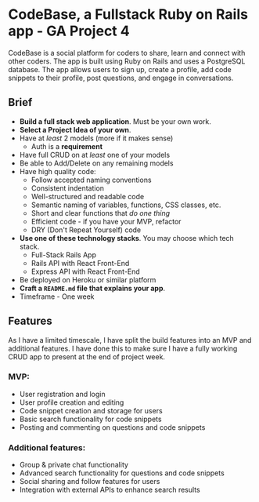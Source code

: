 # CodeBase, a Fullstack Ruby on Rails app - GA Project 4

CodeBase is a social platform for coders to share, learn and connect with other coders. The app is built using Ruby on Rails and uses a PostgreSQL database. The app allows users to sign up, create a profile, add code snippets to their profile, post questions, and engage in conversations.


## Brief
- **Build a full stack web application**. Must be your own work.
- **Select a Project Idea of your own**.
- Have at _least_ 2 models (more if it makes sense)
  - Auth is a **requirement**
- Have full CRUD on at _least_ one of your models
- Be able to Add/Delete on any remaining models
- Have high quality code:
    - Follow accepted naming conventions
    - Consistent indentation
    - Well-structured and readable code
    - Semantic naming of variables, functions, CSS classes, etc.
    - Short and clear functions that _do one thing_
    - Efficient code - if you have your MVP, refactor
    - DRY (Don't Repeat Yourself) code
- **Use one of these technology stacks**. You may choose which tech stack.
  - Full-Stack Rails App
  - Rails API with React Front-End
  - Express API with React Front-End
- Be deployed on Heroku or similar platform
- **Craft a `README.md` file that explains your app**.
- Timeframe - One week

## Features
As I have a limited timescale, I have split the build features into an MVP and additional features. I have done this to make sure I have a fully working CRUD app to present at the end of project week.

### MVP:
- User registration and login
- User profile creation and editing
- Code snippet creation and storage for users
- Basic search functionality for code snippets
- Posting and commenting on questions and code snippets

### Additional features:
- Group & private chat functionality
- Advanced search functionality for questions and code snippets
- Social sharing and follow features for users
- Integration with external APIs to enhance search results








